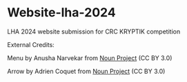 # Website-lha-2024
LHA 2024 website submission for CRC KRYPTIK competition

External Credits:

Menu by Anusha Narvekar from <a href="https://thenounproject.com/browse/icons/term/menu/" target="_blank" title="menu Icons">Noun Project</a> (CC BY 3.0)

Arrow by Adrien Coquet from <a href="https://thenounproject.com/browse/icons/term/arrow/" target="_blank" title="Arrow Icons">Noun Project</a> (CC BY 3.0)